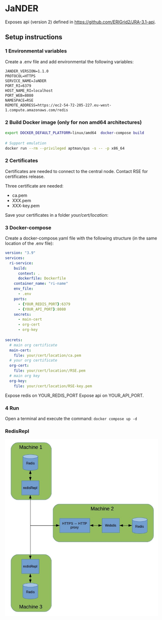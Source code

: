 # JaNDER

Exposes api (version 2) defined in https://github.com/ERIGrid2/JRA-3.1-api.

## Setup instructions

### 1 Environmental variables

Create a .env file and add environmental the following variables:

```env
JANDER_VERSION=1.1.0
PROTOCOL=HTTPS
SERVICE_NAME=JaNDER
PORT_RI=6379
HOST_NAME_RI=localhost
PORT_WEB=8080
NAMESPACE=RSE
REMOTE_ADDRESS=https://ec2-54-72-205-227.eu-west-1.compute.amazonaws.com/redis
````

### 2 Build Docker image (only for non amd64 architectures)

```bash
export DOCKER_DEFAULT_PLATFORM=linux/amd64  docker-compose build

# Support emulation
docker run --rm --privileged aptman/qus -s -- -p x86_64
```

### 2 Certificates

Certificates are needed to connect to the central node. Contact RSE for certificates release.

Three certificate are needed:

- ca.pem
- XXX.pem
- XXX-key.pem

Save your certificates in a folder _your/cert/location_:

### 3 Docker-compose

Create a docker-compose.yaml file with the following structure (in the same location of the .env file):

```yaml
version: "3.9"
services:
  ri-service:
    build:
      context: .
      dockerfile: Dockerfile
    container_name: "ri-name"
    env_file:
      - .env
    ports:
      - {YOUR_REDIS_PORT}:6379
      - {YOUR_API_PORT}:8080
    secrets:
      - main-cert
      - org-cert
      - org-key

secrets:
  # main org certificate
  main-cert:
    file: your/cert/location/ca.pem
  # your org certificate
  org-cert:
    file: your/cert/location//RSE.pem
  # main org key
  org-key:
    file: your/cert/location/RSE-key.pem
```

Expose redis on YOUR_REDIS_PORT
Expose api on YOUR_API_PORT.

### 4 Run

Open a terminal and execute the command: `docker compose up -d`

### RedisRepl

![redisRepl overall architecture](doc/architecture.jpeg)
